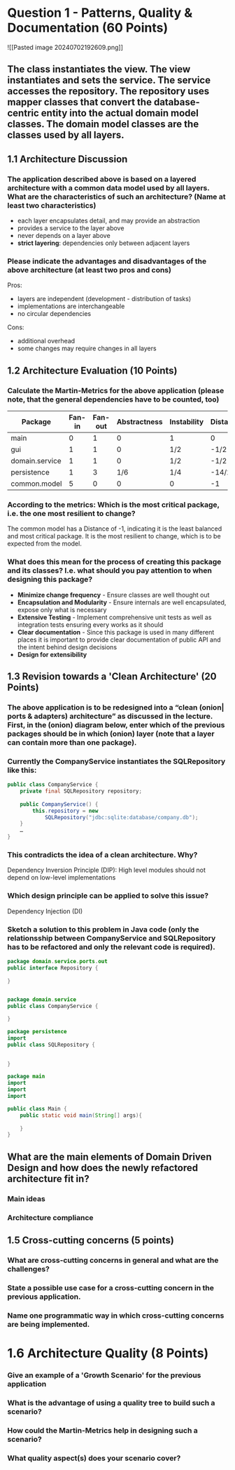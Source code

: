 
# Question 1 - Patterns, Quality & Documentation (60 Points)

![[Pasted image 20240702192609.png]]

## The class instantiates the view. The view instantiates and sets the service. The service  accesses the repository. The repository uses mapper classes that convert the database-centric entity into the actual domain model classes. The domain model classes are the classes used by all layers.

## 1.1 Architecture Discussion

### The application described above is based on a layered architecture with a common data model used by all layers. What are the characteristics of such an architecture? (Name at least two characteristics)

- each layer encapsulates detail, and may provide an abstraction
- provides a service to the layer above
- never depends on a layer above
- **strict layering**: dependencies only between adjacent layers

### Please indicate the advantages and disadvantages of the above architecture (at least two pros and cons)

Pros:
- layers are independent (development - distribution of tasks)
- implementations are interchangeable
- no circular dependencies

Cons:
- additional overhead
- some changes may require changes in all layers

## 1.2 Architecture Evaluation (10 Points)

### Calculate the Martin-Metrics for the above application (please note, that the general dependencies have to be counted, too)

| Package        | Fan-in | Fan-out | Abstractness | Instability | Distance |
| -------------- | ------ | ------- | ------------ | ----------- | -------- |
| main           | 0      | 1       | 0            | 1           | 0        |
| gui            | 1      | 1       | 0            | 1/2         | -1/2     |
| domain.service | 1      | 1       | 0            | 1/2         | -1/2     |
| persistence    | 1      | 3       | 1/6          | 1/4         | -14/24   |
| common.model   | 5      | 0       | 0            | 0           | -1       |

### According to the metrics: Which is the most critical package, i.e. the one most resilient to change?

The common model has a Distance of -1, indicating it is the least balanced and most critical package. It is the most resilient to change, which is to be expected from the model.
### What does this mean for the process of creating this package and its classes? I.e. what should you pay attention to when designing this package?

- **Minimize change frequency** - Ensure classes are well thought out
- **Encapsulation and Modularity** - Ensure internals are well encapsulated, expose only what is necessary
- **Extensive Testing** - Implement comprehensive unit tests as well as integration tests ensuring every works as it should
- **Clear documentation** - Since this package is used in many different places it is important to provide clear documentation of public API and the intent behind design decisions
- **Design for extensibility**

## 1.3 Revision towards a 'Clean Architecture' (20 Points)

### The above application is to be redesigned into a “clean (onion| ports & adapters) architecture” as discussed in the lecture. First, in the (onion) diagram below, enter which of the previous packages should be in which (onion) layer (note that a layer can contain more than one package).


### Currently the CompanyService instantiates the SQLRepository like this:

```java
public class CompanyService { 
	private final SQLRepository repository; 
	
	public CompanyService() { 
		this.repository = new 
			SQLRepository("jdbc:sqlite:database/company.db"); 
	} 
	… 
}
```

### This contradicts the idea of a clean architecture. Why?

Dependency Inversion Principle (DIP): High level modules should not depend on low-level implementations

### Which design principle can be applied to solve this issue?

Dependency Injection (DI)


### Sketch a solution to this problem in Java code (only the  relationsship between CompanyService and SQLRepository has to be refactored and only the relevant code is required).


```java
package domain.service.ports.out
public interface Repository { 
	
}


package domain.service 
public class CompanyService { 

}

package persistence 
import 
public class SQLRepository { 

	
}

package main 
import 
import 
import 

public class Main { 
	public static void main(String[] args){ 
	
	} 	
}
```


## What are the main elements of Domain Driven Design and how does the newly refactored architecture fit in?

### Main ideas


### Architecture compliance


## 1.5 Cross-cutting concerns (5 points)

### What are cross-cutting concerns in general and what are the challenges?


### State a possible use case for a cross-cutting concern in the previous application.


### Name one programmatic way in which cross-cutting concerns are being implemented.

# 1.6 Architecture Quality (8 Points)

### Give an example of a 'Growth Scenario' for the previous application


### What is the advantage of using a quality tree to build such a scenario?


### How could the Martin-Metrics help in designing such a scenario?


### What quality aspect(s) does your scenario cover?

